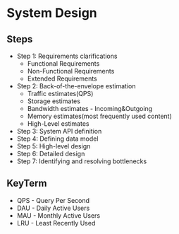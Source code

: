 # System Design
## Steps
- Step 1: Requirements clarifications
  - Functional Requirements
  - Non-Functional Requirements
  - Extended Requirements
- Step 2: Back-of-the-envelope estimation
  - Traffic estimates(QPS)
  - Storage estimates
  - Bandwidth estimates - Incoming&Outgoing
  - Memory estimates(most frequently used content)
  - High-Level estimates
- Step 3: System API definition
- Step 4: Defining data model
- Step 5: High-level design
- Step 6: Detailed design
- Step 7: Identifying and resolving bottlenecks

## KeyTerm
- QPS - Query Per Second
- DAU - Daily Active Users
- MAU - Monthly Active Users
- LRU - Least Recently Used